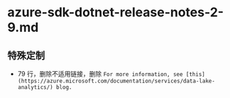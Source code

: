 # azure-sdk-dotnet-release-notes-2-9.md

## 特殊定制

* 79 行，删除不适用链接，删除 `For more information, see [this](https://azure.microsoft.com/documentation/services/data-lake-analytics/) blog.`